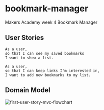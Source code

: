 # bookmark-manager

Makers Academy week 4 Bookmark Manager



## User Stories ##



```
As a user,
so that I can see my saved bookmarks
I want to show a list.
```


```
As a user, 
so that I can keep links I'm interested in,
I want to add new bookmarks to my list.
```



 ## Domain Model ##



![first-user-story-mvc-flowchart](/Users/ollie/projects/github/bookmark-manager/Diagrams/first-user-story-mvc-flowchart.png)

